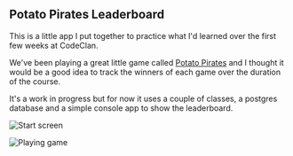 ## Potato Pirates Leaderboard

This is a little app I put together to practice what I'd learned over the first few weeks at CodeClan.

We've been playing a great little game called [Potato Pirates](https://www.potatopirates.game/) and I thought it would be a good idea to track the winners of each game over the duration of the course.

It's a work in progress but for now it uses a couple of classes, a postgres database and a simple console app to show the leaderboard.

![Start screen](https://user-images.githubusercontent.com/37874299/44367682-646bc900-a4c8-11e8-9dd1-2bb80fd95dea.png)


![Playing game](https://user-images.githubusercontent.com/37874299/44367683-646bc900-a4c8-11e8-986d-8715b99f9943.png)
